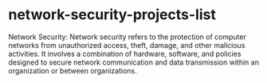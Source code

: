 # network-security-projects-list
Network Security: Network security refers to the protection of computer networks from unauthorized access, theft, damage, and other malicious activities. It involves a combination of hardware, software, and policies designed to secure network communication and data transmission within an organization or between organizations.
